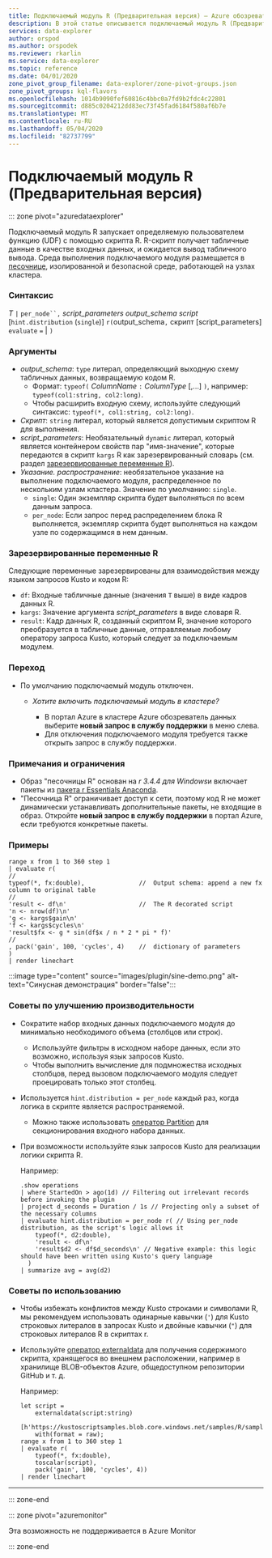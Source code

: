 ```yaml
---
title: Подключаемый модуль R (Предварительная версия) — Azure обозреватель данных | Документация Майкрософт
description: В этой статье описывается подключаемый модуль R (Предварительная версия) в Azure обозреватель данных.
services: data-explorer
author: orspod
ms.author: orspodek
ms.reviewer: rkarlin
ms.service: data-explorer
ms.topic: reference
ms.date: 04/01/2020
zone_pivot_group_filename: data-explorer/zone-pivot-groups.json
zone_pivot_groups: kql-flavors
ms.openlocfilehash: 1014b9090fef60816c4bbc0a7fd9b2fdc4c22801
ms.sourcegitcommit: d885c0204212dd83ec73f45fad6184f580af6b7e
ms.translationtype: MT
ms.contentlocale: ru-RU
ms.lasthandoff: 05/04/2020
ms.locfileid: "82737799"
---
```

# <a name="r-plugin-preview"></a>Подключаемый модуль R (Предварительная версия)

::: zone pivot="azuredataexplorer"

Подключаемый модуль R запускает определяемую пользователем функцию (UDF) с помощью скрипта R. R-скрипт получает табличные данные в качестве входных данных, и ожидается вывод табличного вывода.
Среда выполнения подключаемого модуля размещается в [песочнице](../concepts/sandboxes.md), изолированной и безопасной среде, работающей на узлах кластера.

### <a name="syntax"></a>Синтаксис

*T* `|` `per_node``,` *script_parameters* *output_schema* *script* [`hint.distribution` (`single`)] `r(`output_schema`,` скрипт [script_parameters] `evaluate` `=`  | `)`


### <a name="arguments"></a>Аргументы

* *output_schema*: `type` литерал, определяющий выходную схему табличных данных, возвращаемую кодом R.
    * Формат: `typeof(` *ColumnName* `:` *ColumnType* [,...] `)`, например: `typeof(col1:string, col2:long)`.
    * Чтобы расширить входную схему, используйте следующий синтаксис: `typeof(*, col1:string, col2:long)`.
* *Скрипт*: `string` литерал, который является допустимым скриптом R для выполнения.
* *script_parameters*: Необязательный `dynamic` литерал, который является контейнером свойств пар "имя-значение", которые передаются в скрипт `kargs` R как зарезервированный словарь (см. раздел [зарезервированные переменные R](#reserved-r-variables)).
* *Указание. распространение*: необязательное указание на выполнение подключаемого модуля, распределенное по нескольким узлам кластера.
   Значение по умолчанию: `single`.
    * `single`: Один экземпляр скрипта будет выполняться по всем данным запроса.
    * `per_node`: Если запрос перед распределением блока R выполняется, экземпляр скрипта будет выполняться на каждом узле по содержащимся в нем данным.


### <a name="reserved-r-variables"></a>Зарезервированные переменные R

Следующие переменные зарезервированы для взаимодействия между языком запросов Kusto и кодом R:

* `df`: Входные табличные данные (значения `T` выше) в виде кадров данных R.
* `kargs`: Значение аргумента *script_parameters* в виде словаря R.
* `result`: Кадр данных R, созданный скриптом R, значение которого преобразуется в табличные данные, отправляемые любому оператору запроса Kusto, который следует за подключаемым модулем.

### <a name="onboarding"></a>Переход


* По умолчанию подключаемый модуль отключен.
    * *Хотите включить подключаемый модуль в кластере?*
        
        * В портал Azure в кластере Azure обозреватель данных выберите **новый запрос в службу поддержки** в меню слева.
        * Для отключения подключаемого модуля требуется также открыть запрос в службу поддержки.

### <a name="notes-and-limitations"></a>Примечания и ограничения

* Образ "песочницы R" основан на *r 3.4.4 для Windows*и включает пакеты из [пакета r Essentials Anaconda](https://docs.anaconda.com/anaconda/packages/r-language-pkg-docs/).
* "Песочница R" ограничивает доступ к сети, поэтому код R не может динамически устанавливать дополнительные пакеты, не входящие в образ. Откройте **новый запрос в службу поддержки** в портал Azure, если требуются конкретные пакеты.


### <a name="examples"></a>Примеры

```kusto
range x from 1 to 360 step 1
| evaluate r(
//
typeof(*, fx:double),               //  Output schema: append a new fx column to original table 
//
'result <- df\n'                    //  The R decorated script
'n <- nrow(df)\n'
'g <- kargs$gain\n'
'f <- kargs$cycles\n'
'result$fx <- g * sin(df$x / n * 2 * pi * f)'
//
, pack('gain', 100, 'cycles', 4)    //  dictionary of parameters
)
| render linechart 
```

:::image type="content" source="images/plugin/sine-demo.png" alt-text="Синусная демонстрация" border="false":::

### <a name="performance-tips"></a>Советы по улучшению производительности

* Сократите набор входных данных подключаемого модуля до минимально необходимого объема (столбцов или строк).
    * Используйте фильтры в исходном наборе данных, если это возможно, используя язык запросов Kusto.
    * Чтобы выполнить вычисление для подмножества исходных столбцов, перед вызовом подключаемого модуля следует проецировать только этот столбец.
* Используется `hint.distribution = per_node` каждый раз, когда логика в скрипте является распространяемой.
    * Можно также использовать [оператор Partition](partitionoperator.md) для секционирования входного набора данных.
* При возможности используйте язык запросов Kusto для реализации логики скрипта R.

    Например:

    ```kusto    
    .show operations
    | where StartedOn > ago(1d) // Filtering out irrelevant records before invoking the plugin
    | project d_seconds = Duration / 1s // Projecting only a subset of the necessary columns
    | evaluate hint.distribution = per_node r( // Using per_node distribution, as the script's logic allows it
        typeof(*, d2:double),
        'result <- df\n'
        'result$d2 <- df$d_seconds\n' // Negative example: this logic should have been written using Kusto's query language
      )
    | summarize avg = avg(d2)
    ```

### <a name="usage-tips"></a>Советы по использованию

* Чтобы избежать конфликтов между Kusto строками и символами R, мы рекомендуем использовать одинарные кавычки (`'`) для Kusto строковых литералов в запросах Kusto и двойные кавычки (`"`) для строковых литералов R в скриптах r.
* Используйте [оператор externaldata](externaldata-operator.md) для получения содержимого скрипта, хранящегося во внешнем расположении, например в хранилище BLOB-объектов Azure, общедоступном репозитории GitHub и т. д.
  
  Например:

    ```kusto    
    let script = 
        externaldata(script:string)
        [h'https://kustoscriptsamples.blob.core.windows.net/samples/R/sample_script.r']
        with(format = raw);
    range x from 1 to 360 step 1
    | evaluate r(
        typeof(*, fx:double),
        toscalar(script), 
        pack('gain', 100, 'cycles', 4))
    | render linechart 
    ```

---

::: zone-end

::: zone pivot="azuremonitor"

Эта возможность не поддерживается в Azure Monitor

::: zone-end

